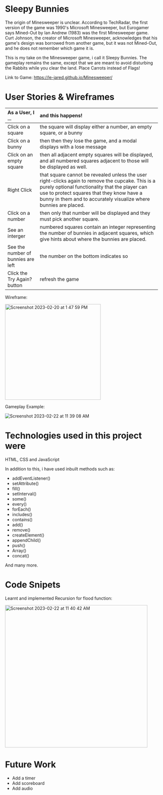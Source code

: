 # Sleepy Bunnies
The origin of Minesweeper is unclear. According to TechRadar, the first version of the game was 1990's Microsoft Minesweeper, but Eurogamer says Mined-Out by Ian Andrew (1983) was the first Minesweeper game. Curt Johnson, the creator of Microsoft Minesweeper, acknowledges that his game's design was borrowed from another game, but it was not Mined-Out, and he does not remember which game it is.

This is my take on the Minesweeper game, i call it Sleepy Bunnies. The gameplay remains the same, except that we are meant to avoid disturbing the Rabbits while you clear the land. Place Carrots instead of Flags!

Link to Game:
https://le-jared.github.io/Minesweeper/

# User Stories & Wireframes
| As a User, I ...                         |                 and this happens!    
| :--------------------------------------- |:-----------------------------------------------|
| Click on a square                        |  the square will display either a number, an empty square, or a bunny
| Click on a bunny                         |  then then they lose the game, and a modal displays with a lose message 
| Click on an empty square                 |  then all adjacent empty squares will be displayed, and all numbered squares adjacent to those will be displayed as well.
| Right Click                              |  that square cannot be revealed unless the user right-clicks again to remove the cupcake. This is a purely optional functionality that the player can use to protect squares that they know have a bunny in them and to accurately visualize where bunnies are placed.
| Click on a number                        |  then only that number will be displayed and they must pick another square.
| See an interger                          |  numbered squares contain an integer representing the number of bunnies in adjacent squares, which give hints about where the bunnies are placed.
| See the number of bunnies are left       |  the number on the bottom indicates so
| Click the Try Again? button              |  refresh the game

Wireframe:

<img width="315" alt="Screenshot 2023-02-20 at 1 47 59 PM" src="https://user-images.githubusercontent.com/68887503/220019702-044e28e7-f499-4ce6-b200-3cee00ab80dd.png">

Gameplay Example:

![Screenshot 2023-02-22 at 11 39 08 AM](https://user-images.githubusercontent.com/68887503/220515589-084c8165-d1da-426c-ba43-49f7306708c2.png)


# Technologies used in this project were

HTML, CSS and JavaScript

In addition to this, i have used inbuilt methods such as:

- addEventListener()
- setAttribute()
- fill()
- setInterval()
- some()
- every()
- forEach()
- includes()
- contains()
- add()
- remove()
- createElement()
- appendChild()
- push()
- Array()
- concat()

And many more.

# Code Snipets

Learnt and implemented Recursion for flood function:

<img width="469" alt="Screenshot 2023-02-22 at 11 40 42 AM" src="https://user-images.githubusercontent.com/68887503/220515838-640be2c8-0e15-4cb6-8748-af4dec38cb02.png">


# Future Work
- Add a timer
- Add scoreboard
- Add audio
